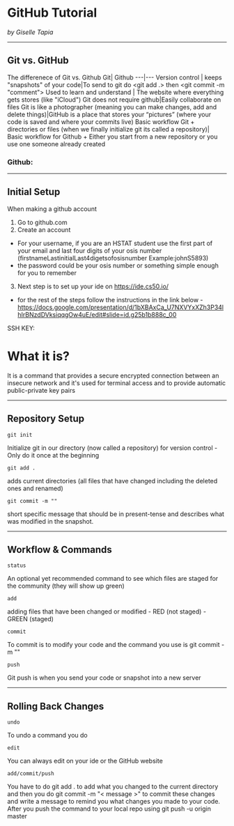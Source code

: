 # GitHub Tutorial

_by Giselle Tapia_

---
## Git vs. GitHub
The differenece of Git vs. Github
Git| Github
---|---
Version control | keeps "snapshots" of your code|To send to git do <git add .> then <git commit -m "comment">
Used to learn and understand | The website where everything gets stores (like "iCloud")
Git does not require github|Easily collaborate on files 
Git is like a photographer (meaning you can make changes, add and delete things)|GitHub is a place that stores your “pictures” (where your code is saved and where your commits live)
Basic workflow Git + directories or files (when we finally initialize git its called a repository)| Basic workflow for Github + Either you start from a new repository or you use one someone already created

### Github:


---
## Initial Setup
When making a github account 
1. Go to github.com 
2. Create an account
- For your username, if you are an HSTAT student use the first part of your email and last four digits of your osis number (firstnameLastinitialLast4digetsofosisnumber Example:johnS5893)
- the password could be your osis number or something simple enough for you to remember
3. Next step is to set up your ide on https://ide.cs50.io/
- for the rest of the steps follow the instructions in the link below
    -https://docs.google.com/presentation/d/1bXBAxCa_U7NXVYxXZh3P34lhIrBNzdDVksiqqgOw4uE/edit#slide=id.g25b1b888c_00

SSH KEY: 
# What it is?
It is a command that provides a secure encrypted connection between an insecure network and it's used for terminal access and to provide automatic public-private key pairs


---
## Repository Setup
    git init
Initialize git in our directory (now called a repository) for version control
    -Only do it once at the beginning 
    
    git add .
adds current directories (all files that  have changed including the deleted ones and renamed)

    git commit -m ""
short specific message that should be in present-tense and describes what was modified in the snapshot.

---
## Workflow & Commands
    status
An optional yet recommended command to see which files are staged for the community (they will show up green)

    add
adding files that have been changed or modified 
    - RED (not staged)
    - GREEN (staged)
    
    commit
To commit is to modify your code and the command you use is git commit -m ""

    push
Git push is when you send your code or snapshot into a new server


---
## Rolling Back Changes
    undo
To undo a command you do 

    edit
You can always edit on your ide or the GitHub website

    add/commit/push
You have to do git add . to add what you changed to the current directory and then you do git commit -m "< message >" to commit these changes and write a message to remind you what changes you made to your code. After you push the command to your local repo using git push -u origin master